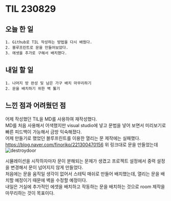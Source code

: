 TIL 230829
======

오늘 한 일
------

	1. Github로 TIL 작성하는 방법을 다시 배웠다.
	2. 블루프린트로 문을 만들어보았다.
	3. 에셋을 추가로 구해서 배치했다.


내일 할 일
------

	1. 나머지 방 완성 및 남은 가구 배치 마무리하기 
	2. 문을 배치하기 위한 벽 뚫기

느낀 점과 어려웠던 점
------
어제 작성했던 TIL을 MD를 사용하여 재작성했다.\
MD를 처음 사용해서 어색했지만 visual studio에 넣고 문법을 넣어 보면서
미리보기로 빠른 피드백이 가능해서 금방 익숙해졌다.\
어제 만들기로 했었던 블루프린트를 이용한 열리는 문 제작에는 실패했다.\
https://blog.naver.com/finoriko/221300470156 위 링크대로 문을 만들었는데\
![destroydoor](https://github.com/kotori9015/TIL/assets/143386436/998a85cd-96fb-4e41-a44a-2409fd356706)
	
시뮬레이션을 시작하자마자 문이 분해되는 문제가 생겼고 프로젝트 설정에서 중력 설정을 변경해서 문이 넘어지지 않게 만들었다.\
처음에는 문을 움직일 생각이 없어서 스테틱 매쉬로 만들어 배치했는데, 열리는 문을 배치할 예정이기 때문에 벽을 수정할 예정이다.\
내일은 거실에 추가적인 에셋을 배치하고 작동하는 문을 배치하는 것으로 room 제작을 마무리하는 것이 목표이다.

	
